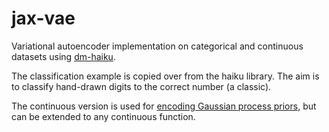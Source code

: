 # jax-vae
Variational autoencoder implementation on categorical and continuous datasets using [dm-haiku](https://github.com/deepmind/dm-haiku).

The classification example is copied over from the haiku library. The aim is to classify hand-drawn digits to the correct number (a classic).

The continuous version is used for [encoding Gaussian process priors](https://arxiv.org/pdf/2110.10422.pdf), but can be extended to any continuous function.
